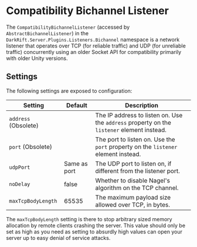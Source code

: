 # Compatibility Bichannel Listener
The `CompatibilityBichannelListener` (accessed by `AbstractBichannelListener`) in the `DarkRift.Server.Plugins.Listeners.Bichannel` namespace is a network listener that operates over TCP (for reliable traffic) and UDP (for unreliable traffic) concurrently using an older Socket API for compatibility primarily with older Unity versions.

## Settings
The following settings are exposed to configuration:

| Setting   | Default | Description |
|-----------|---------|-------------|
| `address` (Obsolete) |  | The IP address to listen on. Use the `address` property on the `listener` element instead. |
| `port` (Obsolete) |  | The port to listen on. Use the `port` property on the `listener` element instead. |
| `udpPort` | Same as port | The UDP port to listen on, if different from the listener port. |
| `noDelay` | false | Whether to disable Nagel's algorithm on the TCP channel. |
| `maxTcpBodyLength` | 65535 | The maximum payload size allowed over TCP, in bytes. |

The `maxTcpBodyLength` setting is there to stop arbitrary sized memory allocation by remote clients crashing the server. This value should only be set as high as you need as setting to absurdly high values can open your server up to easy denial of service attacks.
